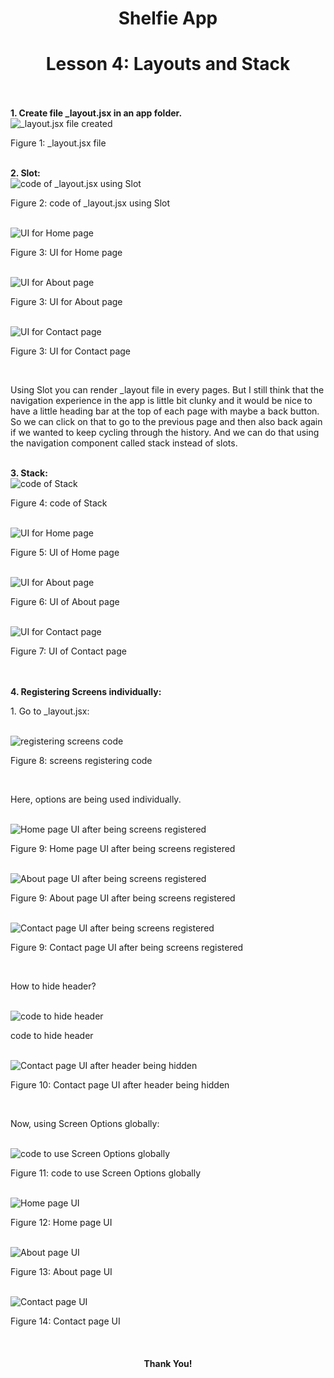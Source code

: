 <div>
  <h1 align="center">Shelfie App</h1>
  <h1 align="center">Lesson 4: Layouts and Stack</h1>
  <br /><br />
  <strong>1. Create file _layout.jsx in an app folder.</strong><br />
  <img
    src="./Screenshots for Lesson 4/1.png"
    alt="_layout.jsx file created"
  /><br />
  <p>Figure 1: _layout.jsx file</p>
  <br />
  <strong>2. Slot: </strong><br />
  <img
    src="./Screenshots for Lesson 4/2.png"
    alt="code of _layout.jsx using Slot"
  /><br />
  <p>Figure 2: code of _layout.jsx using Slot</p>
  <br />
  <img src="./Screenshots for Lesson 4/3.png" alt="UI for Home page" /><br />
  <p>Figure 3: UI for Home page</p>
  <br />
  <img src="./Screenshots for Lesson 4/3.1.png" alt="UI for About page" /><br />
  <p>Figure 3: UI for About page</p>
  <br />
  <img
    src="./Screenshots for Lesson 4/3.2.png"
    alt="UI for Contact page"
  /><br />
  <p>Figure 3: UI for Contact page</p>
  <br />
  <p>
    Using Slot you can render _layout file in every pages. But I still think
    that the navigation experience in the app is little bit clunky and it would
    be nice to have a little heading bar at the top of each page with maybe a
    back button. So we can click on that to go to the previous page and then
    also back again if we wanted to keep cycling through the history. And we can
    do that using the navigation component called stack instead of slots.
  </p>
  <br />
  <strong>3. Stack:</strong><br />
  <img src="./Screenshots for Lesson 4/4.png" alt="code of Stack" /><br />
  <p>Figure 4: code of Stack</p>
  <br />
  <img src="./Screenshots for Lesson 4/5.png" alt="UI for Home page" /><br />
  <p>Figure 5: UI of Home page</p>
  <br />
  <img src="./Screenshots for Lesson 4/5.1.png" alt="UI for About page" /><br />
  <p>Figure 6: UI of About page</p>
  <br />
  <img
    src="./Screenshots for Lesson 4/5.2.png"
    alt="UI for Contact page"
  /><br />
  <p>Figure 7: UI of Contact page</p>
  <br />
  <br />
  <strong>4. Registering Screens individually:</strong><br />
  <p>1. Go to _layout.jsx:</p>
  <br />
  <img
    src="./Screenshots for Lesson 4/6.png"
    alt="registering screens code"
  /><br />
  <p>Figure 8: screens registering code</p>
  <br />
  <p>Here, options are being used individually.</p>
  <br />
  <img
    src="./Screenshots for Lesson 4/7.png"
    alt="Home page UI after being screens registered "
  /><br />
  <p>Figure 9: Home page UI after being screens registered</p>
  <br />
  <img
    src="./Screenshots for Lesson 4/8.png"
    alt="About page UI after being screens registered "
  /><br />
  <p>Figure 9: About page UI after being screens registered</p>
  <br />
  <img
    src="./Screenshots for Lesson 4/9.png"
    alt="Contact page UI after being screens registered "
  /><br />
  <p>Figure 9: Contact page UI after being screens registered</p>
  <br />
  <p>How to hide header?</p>
  <br />
  <img
    src="./Screenshots for Lesson 4/10.png"
    alt="code to hide header"
  /><br />
  <p>code to hide header</p>
  <br />
  <img
    src="./Screenshots for Lesson 4/11.png"
    alt="Contact page UI after header being hidden"
  /><br />
  <p>Figure 10: Contact page UI after header being hidden</p>
  <br />
  <p>Now, using Screen Options globally:</p>
  <br />
  <img
    src="./Screenshots for Lesson 4/12.png"
    alt="code to use Screen Options globally"
  /><br />
  <p>Figure 11: code to use Screen Options globally</p>
  <br />
  <img src="./Screenshots for Lesson 4/13.png" alt="Home page UI" /><br />
  <p>Figure 12: Home page UI</p>
  <br />
  <img src="./Screenshots for Lesson 4/14.png" alt="About page UI" /><br />
  <p>Figure 13: About page UI</p>
  <br />
  <img src="./Screenshots for Lesson 4/15.png" alt="Contact page UI" /><br />
  <p>Figure 14: Contact page UI</p>
  <br />

  <h4 align="center">Thank You!</h4>
  <br /><br />
</div>
